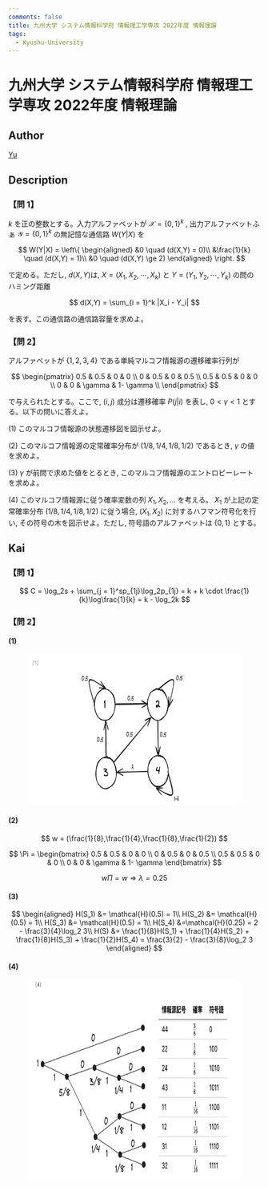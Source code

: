 ```yaml
---
comments: false
title: 九州大学 システム情報科学府 情報理工学専攻 2022年度 情報理論
tags:
  - Kyushu-University
---
```

# 九州大学 システム情報科学府 情報理工学専攻 2022年度 情報理論

## **Author**
[Yu](https://blog.loveyou.moe/KU/%E4%B9%9D%E5%A4%A7%E6%83%85%E5%A0%B1%E7%90%86%E5%B7%A5%E5%AD%A6%E9%81%8E%E5%8E%BB%E5%95%8F%E3%81%AE%E8%A7%A3%E7%AD%94/)

## **Description**
### 【問 1】
$k$ を正の整数とする。入力アルファベットが $\mathcal{X} = \{0,1\}^k$ , 出力アルファベットふぁ $\mathcal{Y} = \{0,1\}^k$ の無記憶な通信路 $W(Y|X)$ を

$$
W(Y|X) = 
\left\{
\begin{aligned}
&0 \quad (d(X,Y) = 0)\\
&\frac{1}{k} \quad (d(X,Y) = 1)\\
&0 \quad (d(X,Y) \ge 2)
\end{aligned}
\right.
$$

で定める。ただし, $d(X,Y)$は, $X = (X_1,X_2,\cdots,X_k)$ と $Y = (Y_1,Y_2,\cdots,Y_k)$ の問のハミング距離

$$
d(X,Y) = \sum_{i = 1}^k |X_i - Y_i|
$$

を表す。この通信路の通信路容量を求めよ。

### 【問 2】
アルファベットが $\{1,2,3,4\}$ である単純マルコフ情報源の遷移確率行列が

$$
\begin{pmatrix}
0.5 & 0.5 & 0 & 0 \\
0 & 0.5 & 0 & 0.5 \\
0.5 & 0.5 & 0 & 0 \\
0 & 0 & \gamma & 1- \gamma \\
\end{pmatrix}
$$

で与えられたとする。ここで, $(i,j)$ 成分は遷移確率 $P(j|i)$ を表し, $0 < \gamma < 1$ とする。以下の問いに答えよ。

(1) このマルコフ情報源の状態遷移図を図示せよ。

(2) このマルコフ情報源の定常確率分布が $(1/8,1/4,1/8,1/2)$ であるとき, $\gamma$ の値を求めよ。

(3) $\gamma$ が前問で求めた値をとるとき, このマルコフ情報源のエントロピーレートを求めよ。

(4) このマルコフ情報源に従う確率変数の列 $X_1,X_2,\dots$ を考える。 $X_1$ が上記の定常確率分布 $(1/8,1/4,1/8,1/2)$ に従う場合, $(X_1,X_2)$ に対するハフマン符号化を行い, その符号の木を図示せよ。ただし, 符号語のアルファベットは $\{0,1\}$ とする。
## **Kai**
### 【問 1】

$$
C = \log_2s + \sum_{j = 1}^sp_{1j}\log_2p_{1j} = k + k \cdot \frac{1}{k}\log\frac{1}{k} = k - \log_2k
$$

### 【問 2】
#### (1)
<figure style="text-align:center;">
  <img src="https://raw.githubusercontent.com/Myyura/the_kai_project_assets/main/kakomonn/kyushu_university/ISEE/ist_2022_information_theory_p1.png" width="600" height="300" alt=""/>
</figure>

#### (2)

$$
w = (\frac{1}{8},\frac{1}{4},\frac{1}{8},\frac{1}{2})
$$

$$
\Pi = 
\begin{bmatrix}
0.5 & 0.5 & 0 & 0 \\
0 & 0.5 & 0 & 0.5 \\
0.5 & 0.5 & 0 & 0 \\
0 & 0 & \gamma & 1- \gamma
\end{bmatrix}
$$

$$
w\Pi=w \Rightarrow \lambda = 0.25 
$$

#### (3)

$$
\begin{aligned}
H(S_1) &= \mathcal{H}(0.5) = 1\\
H(S_2) &= \mathcal{H}(0.5) = 1\\
H(S_3) &= \mathcal{H}(0.5) = 1\\
H(S_4) &=\mathcal{H}(0.25) = 2 - \frac{3}{4}\log_2 3\\
H(S) &= \frac{1}{8}H(S_1) + \frac{1}{4}H(S_2) + \frac{1}{8}H(S_3) + \frac{1}{2}H(S_4) = \frac{3}{2} - \frac{3}{8}\log_2 3
\end{aligned}
$$

#### (4)
<figure style="text-align:center;">
  <img src="https://raw.githubusercontent.com/Myyura/the_kai_project_assets/main/kakomonn/kyushu_university/ISEE/ist_2022_information_theory_p2.png" width="600" height="400" alt=""/>
</figure>
